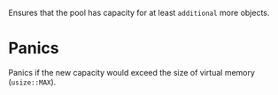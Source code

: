Ensures that the pool has capacity for at least `additional` more objects.

# Panics

Panics if the new capacity would exceed the size of virtual memory (`usize::MAX`).